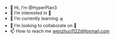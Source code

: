 - 👋 Hi, I’m @HyperPlan3
- 👀 I’m interested in 🎸
- 🌱 I’m currently learning 🛸
- 💞️ I’m looking to collaborate on 🚀
- 📫 How to reach me wenzhuo1122@foxmail.com
<!---
HyperPlan3/HyperPlan3 is a ✨ special ✨ repository because its `README.md` (this file) appears on your GitHub profile.
You can click the Preview link to take a look at your changes.
--->
